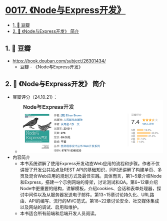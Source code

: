 # [0017. 《Node与Express开发》](https://github.com/Tdahuyou/nodejs/tree/main/0017.%20%E3%80%8ANode%E4%B8%8EExpress%E5%BC%80%E5%8F%91%E3%80%8B)

<!-- region:toc -->
- [1. 🔗 豆瓣](#1--豆瓣)
- [2. 📒 《Node与Express开发》 简介](#2--node与express开发-简介)
<!-- endregion:toc -->

## 1. 🔗 豆瓣

- https://book.douban.com/subject/26301434/
  - 豆瓣 - 《Node与Express开发》

## 2. 📒 《Node与Express开发》 简介

- 豆瓣评分（24.10.21）：
  - ![](assets/2024-10-21-02-47-55.png)
- 内容简介
  - 本书系统讲解了使用Express开发动态Web应用的流程和步骤。作者不仅讲授了开发公共站点及REST API的基础知识，同时还讲解了构建单页、多页及混合Web应用的规划方式及最佳实践。具体而言，第1~5章介绍Node 和Express，搭建一个示例网站的骨架，讨论测试和QA。第6~12章介绍Node中更重要的结构，讲解模板，介绍cookies、会话和表单处理器，探讨中间件以及从服务器发送电子邮件。第13~15章讨论持久化、URL路由、API的编写、流行的MVC范式。第18~22章讨论安全、社交媒体集成以及网站的调试、启用和维护。
  - 本书适合所有前端和后端开发人员阅读。
